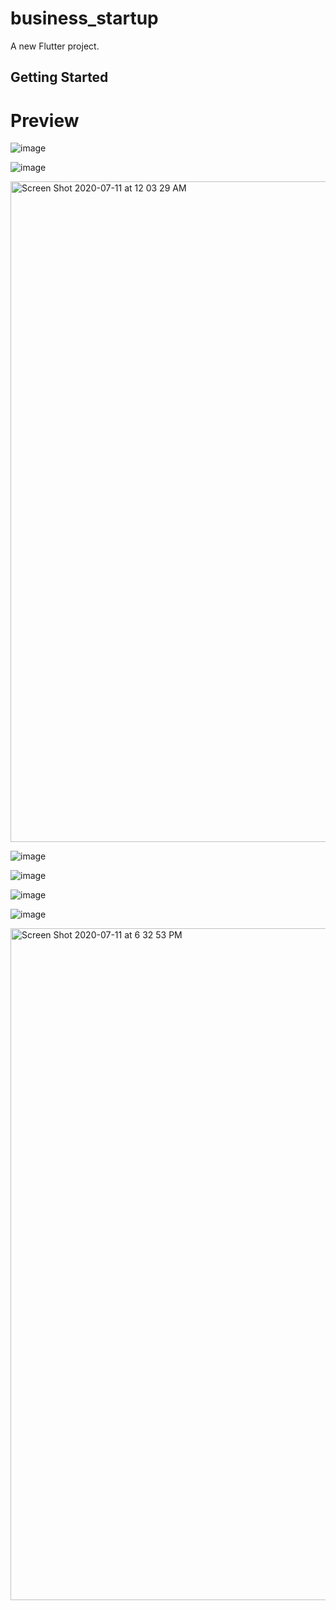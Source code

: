 # business_startup

A new Flutter project.

## Getting Started

# Preview

![image](https://user-images.githubusercontent.com/21117852/87158226-fb76df80-c2f1-11ea-8a88-bbda12b39624.png)

![image](https://user-images.githubusercontent.com/21117852/87172693-333c5200-c307-11ea-9954-5ace94491f49.png)

<img width="1057" alt="Screen Shot 2020-07-11 at 12 03 29 AM" src="https://user-images.githubusercontent.com/21117852/87174606-fd4c9d00-c309-11ea-8360-82fed5d610b2.png"/>

![image](https://user-images.githubusercontent.com/21117852/87174722-3127c280-c30a-11ea-814f-44f21baaa7a4.png)

![image](https://user-images.githubusercontent.com/21117852/87175158-d3e04100-c30a-11ea-99c9-bd7346489868.png)

![image](https://user-images.githubusercontent.com/21117852/87175370-1efa5400-c30b-11ea-9446-80d844ee2703.png)

![image](https://user-images.githubusercontent.com/21117852/87222213-962ff680-c3a4-11ea-8e1d-e2a985cf6ebb.png)

<img width="1075" alt="Screen Shot 2020-07-11 at 6 32 53 PM" src="https://user-images.githubusercontent.com/21117852/87222257-f161e900-c3a4-11ea-8cd1-552196d7640b.png">
